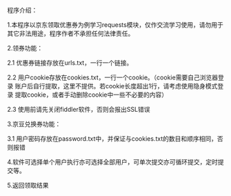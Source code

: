 程序介绍：

1.本程序以京东领取优惠券为例学习requests模块，仅作交流学习使用，请勿用于
  其它非法用途，程序作者不承担任何法律责任。


2.领券功能：

   2.1 优惠券链接存放在urls.txt，一行一个链接。
   
   2.2 用户cookie存放在cookies.txt，一行一个cookie。（cookie需要自己浏览器登录
       账户后自行提取，这里不提供。若cookie长度超出1行，请考虑使用隐身模式登录
       提取cookie，或者手动删除cookie中一些不必要的内容）
       
   2.3 使用前请先关闭fiddler软件，否则会报出SSL错误


3.京豆兑换券功能：

   3.1 用户密码存放在password.txt中，并保证与cookies.txt的数目和顺序相同，否则报错


4.软件可选择单个用户执行亦可选择全部用户，可单次提交亦可循环提交，定时提交等。

5.返回领取结果
